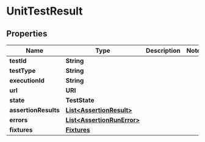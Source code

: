 

# UnitTestResult


## Properties

| Name | Type | Description | Notes |
|------------ | ------------- | ------------- | -------------|
|**testId** | **String** |  |  |
|**testType** | **String** |  |  |
|**executionId** | **String** |  |  |
|**url** | **URI** |  |  |
|**state** | **TestState** |  |  |
|**assertionResults** | [**List&lt;AssertionResult&gt;**](AssertionResult.md) |  |  |
|**errors** | [**List&lt;AssertionRunError&gt;**](AssertionRunError.md) |  |  |
|**fixtures** | [**Fixtures**](Fixtures.md) |  |  |



